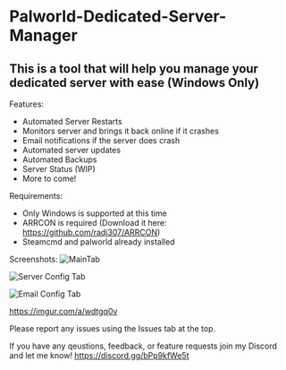 # Palworld-Dedicated-Server-Manager
This is a tool that will help you manage your dedicated server with ease (Windows Only)
-------------------------------------------------------------------
Features:
- Automated Server Restarts
- Monitors server and brings it back online if it crashes
- Email notifications if the server does crash
- Automated server updates
- Automated Backups
- Server Status (WIP)
- More to come!

Requirements:
- Only Windows is supported at this time
- ARRCON is required (Download it here: https://github.com/radj307/ARRCON)
- Steamcmd and palworld already installed

Screenshots:
![MainTab](https://github.com/Andrew1175/Palworld-Dedicated-Server-Manager/assets/60053428/9a9a3dcb-f8b2-4328-bdbc-8f3fdd3a6f78)

![Server Config Tab](https://github.com/Andrew1175/Palworld-Dedicated-Server-Manager/assets/60053428/c80e08a0-dc68-4d57-9d06-00fd880ee259)

![Email Config Tab](https://github.com/Andrew1175/Palworld-Dedicated-Server-Manager/assets/60053428/24a4992e-2deb-46a6-9941-50b4559b5f86)


https://imgur.com/a/wdtgq0v

Please report any issues using the Issues tab at the top.

If you have any qeustions, feedback, or feature requests join my Discord and let me know! https://discord.gg/bPp9kfWe5t
